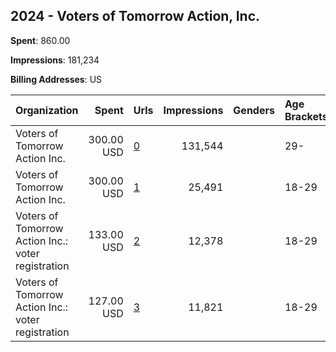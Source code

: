 ## 2024 - Voters of Tomorrow Action, Inc. 
**Spent**: 860.00

**Impressions**: 181,234

**Billing Addresses**: US

|Organization|Spent|Urls|Impressions|Genders|Age Brackets|Country Codes|
|:---|---:|:---|---:|:---|:---|:---|
|Voters of Tomorrow Action  Inc.|300.00 USD|[0](https://www.snap.com/political-ads/asset/7c16b2cd957fd1325943805be86c2cf0faf43d00299f51fa073748fe5fa3954f?mediaType=jpg)|131,544||29-|united states|
|Voters of Tomorrow Action  Inc.|300.00 USD|[1](https://www.snap.com/political-ads/asset/1e353c5606081832ccd014102d5a1b56a750a5946db57c3ce8aba56f9a8cce39?mediaType=jpg)|25,491||18-29|united states|
|Voters of Tomorrow Action  Inc.: voter registration|133.00 USD|[2](https://www.snap.com/political-ads/asset/c0efebd0d34e3714817e73780c12bde0a3b6c850be25662c5a031608b5666f92?mediaType=jpeg)|12,378||18-29|united states|
|Voters of Tomorrow Action  Inc.: voter registration|127.00 USD|[3](https://www.snap.com/political-ads/asset/e3d00b25fd9f6489888fac8fd760136f941b450d657323a2defcb4078fd1761a?mediaType=png)|11,821||18-29|united states|

